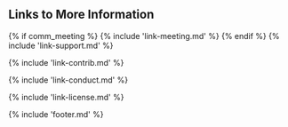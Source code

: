 ## Links to More Information

{% if comm_meeting %}
{% include 'link-meeting.md' %}
{% endif %}
{% include 'link-support.md' %}

{% include 'link-contrib.md' %}

{% include 'link-conduct.md' %}

{% include 'link-license.md' %}

{% include 'footer.md' %}

